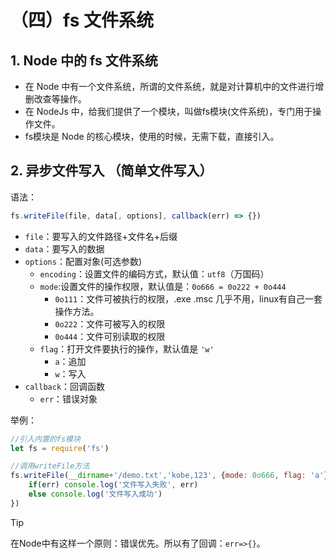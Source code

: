 # （四）fs 文件系统

## 1. Node 中的 fs 文件系统

- 在 Node 中有一个文件系统，所谓的文件系统，就是对计算机中的文件进行增删改查等操作。
- 在 NodeJs 中，给我们提供了一个模块，叫做fs模块(文件系统)，专门用于操作文件。
- fs模块是 Node 的核心模块，使用的时候，无需下载，直接引入。

## 2. 异步文件写入 （简单文件写入）

语法：
```js
fs.writeFile(file, data[, options], callback(err) => {})
```
- `file`：要写入的文件路径+文件名+后缀
- `data`：要写入的数据
- `options`：配置对象(可选参数)
    - `encoding`：设置文件的编码方式，默认值：`utf8`（万国码）
    - `mode`:设置文件的操作权限，默认值是：`0o666 = 0o222 + 0o444`
        - `0o111`：文件可被执行的权限，.exe .msc 几乎不用，linux有自己一套操作方法。
        - `0o222`：文件可被写入的权限
        - `0o444`：文件可别读取的权限
    - `flag`：打开文件要执行的操作，默认值是 `'w'`
        - `a`：追加
        - `w`：写入
- `callback`：回调函数
    - `err`：错误对象

举例：
```js
//引入内置的fs模块
let fs = require('fs')

//调用writeFile方法
fs.writeFile(__dirname+'/demo.txt','kobe,123', {mode: 0o666, flag: 'a'}, err => {
    if(err) console.log('文件写入失败', err)
    else console.log('文件写入成功')
})
```

> [!TIP]
> 在Node中有这样一个原则：错误优先。所以有了回调：`err=>{}`。
